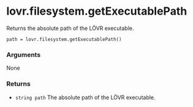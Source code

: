 <!--
category: reference
-->

lovr.filesystem.getExecutablePath
===

Returns the absolute path of the LÖVR executable.

    path = lovr.filesystem.getExecutablePath()

### Arguments

None

### Returns

- `string path` The absolute path of the LÖVR executable.
